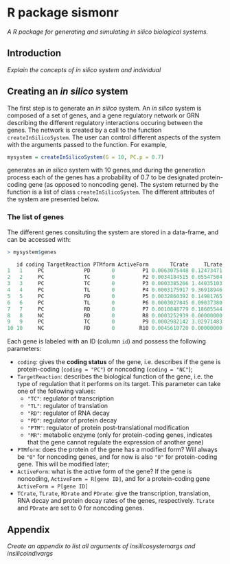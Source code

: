 # R package sismonr

*A R package for generating and simulating in silico biological systems.*

## Introduction

*Explain the concepts of in silico system and individual*

## Creating an *in silico* system

The first step is to generate an *in silico* system. An *in silico* system is composed of a set of genes, and a gene regulatory network or GRN describing the different regulatory interactions occuring between the genes. The network is created by a call to the function `createInSilicoSystem`. The user can control different aspects of the system with the arguments passed to the function. For example,
```r
mysystem = createInSilicoSystem(G = 10, PC.p = 0.7)
```
generates an *in silico* system with 10 genes,and during the generation process each of the genes has a probability of 0.7 to be designated protein-coding gene (as opposed to noncoding gene). The system returned by the function is a list of class `createInSilicoSystem`. The different attributes of the system are presented below.

### The list of genes 

The different genes consituting the system are stored in a data-frame, and can be accessed with:
```r
> mysystem$genes

   id coding TargetReaction PTMform ActiveForm       TCrate     TLrate       RDrate       PDrate
1   1     PC             PD       0         P1 0.0063075448 0.12473471 5.092704e-05 1.295350e-05
2   2     PC             TC       0         P2 0.0034184515 0.05547504 1.340618e-03 2.507492e-06
3   3     PC             TC       0         P3 0.0003385266 1.44035103 1.847389e-04 2.215386e-06
4   4     PC             TL       0         P4 0.0003175917 9.36918946 3.064079e-04 5.333123e-06
5   5     PC             PD       0         P5 0.0032860392 0.14981765 6.464755e-04 7.416136e-06
6   6     PC             TL       0         P6 0.0003027845 0.09037380 3.936931e-03 2.394177e-06
7   7     PC             RD       0         P7 0.0010848779 0.18605544 1.911332e-04 3.115656e-06
8   8     NC             RD       0         R8 0.0003252939 0.00000000 1.129150e-03 0.000000e+00
9   9     PC             TC       0         P9 0.0002982142 3.02971483 1.483975e-03 3.205987e-06
10 10     NC             RD       0        R10 0.0045610720 0.00000000 1.421933e-03 0.000000e+00
```

Each gene is labeled with an ID (column `id`) and possess the following parameters:

- `coding`: gives the **coding status** of the gene, i.e. describes if the gene is protein-coding (`coding = "PC"`) or noncoding (`coding = "NC"`);
- `TargetReaction`: describes the biological function of the gene, i.e. the type of regulation that it performs on its target. This parameter can take one of the following values:
  - `"TC"`: regulator of transcription
  - `"TL"`: regulator of translation
  - `"RD"`: regulator of RNA decay
  - `"PD"`: regulator of protein decay
  - `"PTM"`: regulator of protein post-translational modification
  - `"MR"`: metabolic enzyme (only for protein-coding genes, indicates that the gene cannot regulate the expression of another gene)
- `PTMform`: does the protein of the gene has a modified form? Will always be `"0"` for noncoding genes, and for now is also `"0"` for protein-coding gene. This will be modified later;
- `ActiveForm`: what is the active form of the gene? If the gene is noncoding, `ActiveForm = R[gene ID]`, and for a protein-coding gene `ActiveForm = P[gene ID]`
- `TCrate`, `TLrate`, `RDrate` and `PDrate`: give the transcription, translation, RNA decay and protein decay rates of the genes, respectively. `TLrate` and `PDrate` are set to 0 for noncoding genes.

## Appendix
*Create an appendix to list all arguments of insilicosystemargs and insilicoindivargs*
